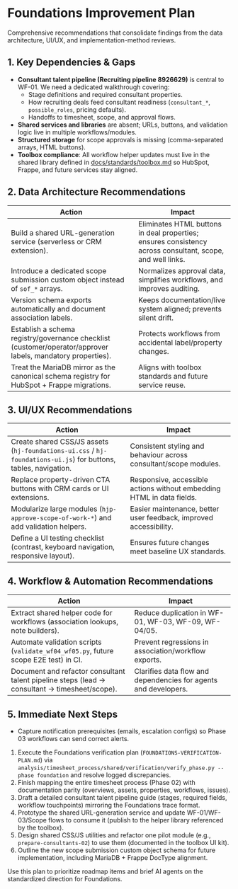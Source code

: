 # Foundations Improvement Plan

Comprehensive recommendations that consolidate findings from the data architecture, UI/UX, and implementation-method reviews.

## 1. Key Dependencies & Gaps
- **Consultant talent pipeline (Recruiting pipeline 8926629)** is central to WF-01. We need a dedicated walkthrough covering:
  - Stage definitions and required consultant properties.
  - How recruiting deals feed consultant readiness (`consultant_*`, `possible_roles`, pricing defaults).
  - Handoffs to timesheet, scope, and approval flows.
- **Shared services and libraries** are absent; URLs, buttons, and validation logic live in multiple workflows/modules.
- **Structured storage** for scope approvals is missing (comma-separated arrays, HTML buttons).
- **Toolbox compliance**: All workflow helper updates must live in the shared library defined in [docs/standards/toolbox.md](../../../../docs/standards/toolbox.md) so HubSpot, Frappe, and future services stay aligned.

## 2. Data Architecture Recommendations
| Action | Impact |
| --- | --- |
| Build a shared URL-generation service (serverless or CRM extension). | Eliminates HTML buttons in deal properties; ensures consistency across consultant, scope, and well links. |
| Introduce a dedicated scope submission custom object instead of `sof_*` arrays. | Normalizes approval data, simplifies workflows, and improves auditing. |
| Version schema exports automatically and document association labels. | Keeps documentation/live system aligned; prevents silent drift. |
| Establish a schema registry/governance checklist (customer/operator/approver labels, mandatory properties). | Protects workflows from accidental label/property changes. |
| Treat the MariaDB mirror as the canonical schema registry for HubSpot + Frappe migrations. | Aligns with toolbox standards and future service reuse. |

## 3. UI/UX Recommendations
| Action | Impact |
| --- | --- |
| Create shared CSS/JS assets (`hj-foundations-ui.css` / `hj-foundations-ui.js`) for buttons, tables, navigation. | Consistent styling and behaviour across consultant/scope modules. |
| Replace property-driven CTA buttons with CRM cards or UI extensions. | Responsive, accessible actions without embedding HTML in data fields. |
| Modularize large modules (`hjp-approve-scope-of-work-*`) and add validation helpers. | Easier maintenance, better user feedback, improved accessibility. |
| Define a UI testing checklist (contrast, keyboard navigation, responsive layout). | Ensures future changes meet baseline UX standards. |

## 4. Workflow & Automation Recommendations
| Action | Impact |
| --- | --- |
| Extract shared helper code for workflows (association lookups, note builders). | Reduce duplication in WF-01, WF-03, WF-09, WF-04/05. |
| Automate validation scripts (`validate_wf04_wf05.py`, future scope E2E test) in CI. | Prevent regressions in association/workflow exports. |
| Document and refactor consultant talent pipeline steps (lead → consultant → timesheet/scope). | Clarifies data flow and dependencies for agents and developers. |

## 5. Immediate Next Steps
- Capture notification prerequisites (emails, escalation configs) so Phase 03 workflows can send correct alerts.
1. Execute the Foundations verification plan (`FOUNDATIONS-VERIFICATION-PLAN.md`) via `analysis/timesheet_process/shared/verification/verify_phase.py --phase foundation` and resolve logged discrepancies.
2. Finish mapping the entire timesheet process (Phase 02) with documentation parity (overviews, assets, properties, workflows, issues).
3. Draft a detailed consultant talent pipeline guide (stages, required fields, workflow touchpoints) mirroring the Foundations trace format.
4. Prototype the shared URL-generation service and update WF-01/WF-03/Scope flows to consume it (publish to the helper library referenced by the toolbox).
5. Design shared CSS/JS utilities and refactor one pilot module (e.g., `prepare-consultants-02`) to use them (documented in the toolbox UI kit).
6. Outline the new scope submission custom object schema for future implementation, including MariaDB + Frappe DocType alignment.

Use this plan to prioritize roadmap items and brief AI agents on the standardized direction for Foundations.

